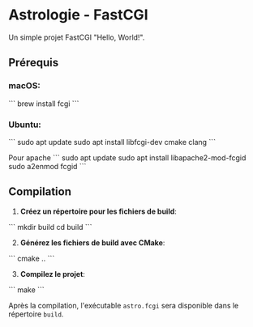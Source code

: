 # Astrologie - FastCGI

Un simple projet FastCGI "Hello, World!".

## Prérequis

### macOS:

\```
brew install fcgi
\```

### Ubuntu:

\```
sudo apt update
sudo apt install libfcgi-dev cmake clang
\```

Pour apache
\```
sudo apt update
sudo apt install libapache2-mod-fcgid
sudo a2enmod fcgid
\```

## Compilation

1. **Créez un répertoire pour les fichiers de build**:
   
\```
mkdir build
cd build
\```

2. **Générez les fichiers de build avec CMake**:

\```
cmake ..
\```

3. **Compilez le projet**:

\```
make
\```

Après la compilation, l'exécutable `astro.fcgi` sera disponible dans le répertoire `build`.
